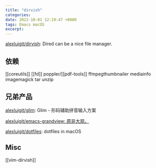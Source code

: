 ```yaml
---
title: "dirvish"
categories: 
date: 2022-10-01 12:19:47 +0800
tags: Emacs macOS
excerpt: 
---
```


[alexluigit/dirvish](https://github.com/alexluigit/dirvish): Dired can be a nice file manager.

## 依赖

[[coreutils]]
[[fd]]
poppler/[[pdf-tools]]
ffmpegthumbnailer
mediainfo
imagemagick
tar
unzip

## 兄弟产品

[alexluigit/glim](https://github.com/alexluigit/glim): Glim - 形码辅助拼音输入方案

[alexluigit/emacs-grandview: 原非大观。](https://github.com/alexluigit/emacs-grandview)

[alexluigit/dotfiles](https://github.com/alexluigit/dotfiles): dotfiles in macOS


## Misc

[[vim-dirvish]]

